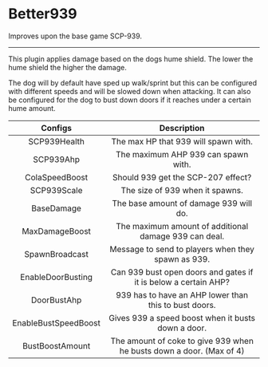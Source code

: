# Better939
Improves upon the base game SCP-939.

---

This plugin applies damage based on the dogs hume shield. The lower the hume shield the higher the damage.

The dog will by default have sped up walk/sprint but this can be configured with different speeds and will be slowed down when attacking.
It can also be configured for the dog to bust down doors if it reaches under a certain hume amount.

Configs | Description
:---: | :---: 
SCP939Health | The max HP that 939 will spawn with.
SCP939Ahp | The maximum AHP 939 can spawn with.
ColaSpeedBoost | Should 939 get the SCP-207 effect?
SCP939Scale | The size of 939 when it spawns.
BaseDamage | The base amount of damage 939 will do.
MaxDamageBoost | The maximum amount of additional damage 939 can deal.
SpawnBroadcast | Message to send to players when they spawn as 939.
EnableDoorBusting | Can 939 bust open doors and gates if it is below a certain AHP?
DoorBustAhp | 939 has to have an AHP lower than this to bust doors.
EnableBustSpeedBoost | Gives 939 a speed boost when it busts down a door.
BustBoostAmount | The amount of coke to give 939 when he busts down a door. (Max of 4)
